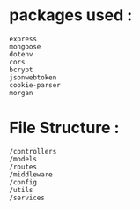 # packages used :
    express 
    mongoose 
    dotenv 
    cors 
    bcrypt  
    jsonwebtoken
    cookie-parser
    morgan

# File Structure :
    /controllers
    /models
    /routes
    /middleware
    /config
    /utils
    /services